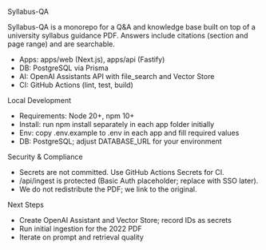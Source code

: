 Syllabus-QA

Syllabus-QA is a monorepo for a Q&A and knowledge base built on top of a university syllabus guidance PDF. Answers include citations (section and page range) and are searchable.

- Apps: apps/web (Next.js), apps/api (Fastify)
- DB: PostgreSQL via Prisma
- AI: OpenAI Assistants API with file_search and Vector Store
- CI: GitHub Actions (lint, test, build)

Local Development
- Requirements: Node 20+, npm 10+
- Install: run npm install separately in each app folder initially
- Env: copy .env.example to .env in each app and fill required values
- DB: PostgreSQL; adjust DATABASE_URL for your environment

Security & Compliance
- Secrets are not committed. Use GitHub Actions Secrets for CI.
- /api/ingest is protected (Basic Auth placeholder; replace with SSO later).
- We do not redistribute the PDF; we link to the original.

Next Steps
- Create OpenAI Assistant and Vector Store; record IDs as secrets
- Run initial ingestion for the 2022 PDF
- Iterate on prompt and retrieval quality
